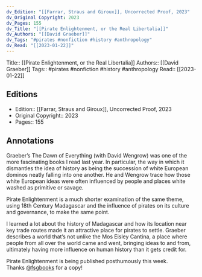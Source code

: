```yaml
---
dv_Edition: "[[Farrar, Straus and Giroux]], Uncorrected Proof, 2023"
dv_Original Copyright: 2023
dv_Pages: 155
dv_Title: "[[Pirate Enlightenment, or the Real Libertalia]]"
dv_Authors: "[[David Graeber]]"
dv_Tags: "#pirates #nonfiction #history #anthropology"
dv_Read: "[[2023-01-22]]"
---
```

Title:: [[Pirate Enlightenment, or the Real Libertalia]]
Authors:: [[David Graeber]]
Tags:: #pirates #nonfiction #history #anthropology 
Read:: [[2023-01-22]]

## Editions
- Edition:: [[Farrar, Straus and Giroux]], Uncorrected Proof, 2023
- Original Copyright:: 2023
- Pages:: 155

## Annotations

Graeber’s The Dawn of Everything (with David Wengrow) was one of the more fascinating books I read last year. In particular, the way in which it dismantles the idea of history as being the succession of white European dominos neatly falling into one another. He and Wengrow trace how those white European ideas were often influenced by people and places white washed as primitive or savage.   
  
Pirate Enlightenment is a much shorter examination of the same theme, using 18th Century Madagascar and the influence of pirates on its culture and governance, to make the same point.   
  
I learned a lot about the history of Madagascar and how its location near key trade routes made it an attractive place for pirates to settle. Graeber describes a world that’s not unlike the Mos Eisley Cantina, a place where people from all over the world came and went, bringing ideas to and from, ultimately having more influence on human history than it gets credit for.   
  
Pirate Enlightenment is being published posthumously this week. Thanks [@fsgbooks](https://www.instagram.com/fsgbooks/) for a copy!